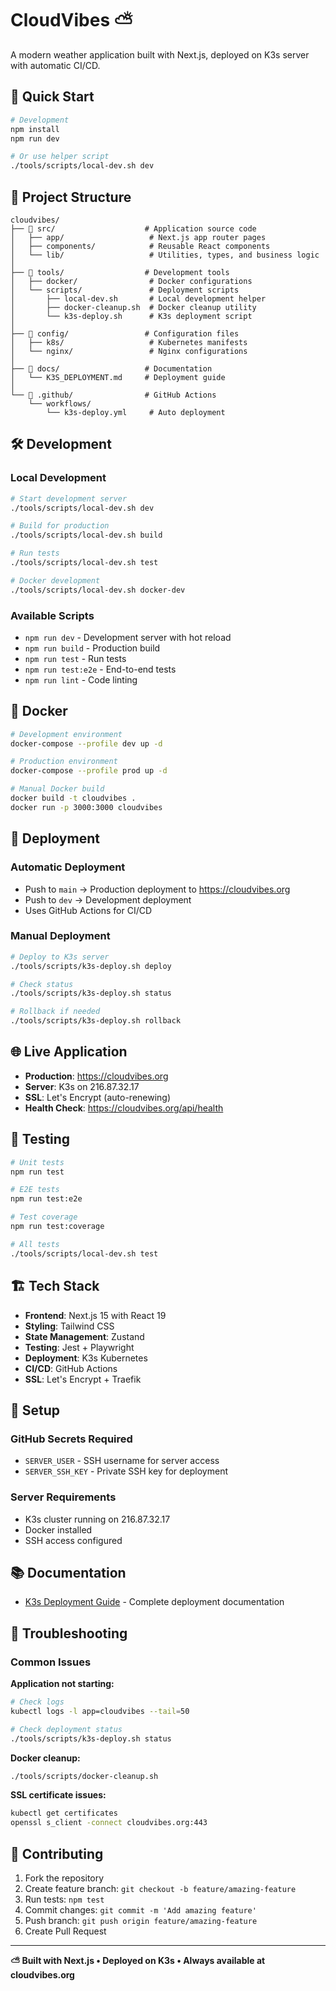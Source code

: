 # CloudVibes ⛅

A modern weather application built with Next.js, deployed on K3s server with automatic CI/CD.

## 🚀 Quick Start

```bash
# Development
npm install
npm run dev

# Or use helper script
./tools/scripts/local-dev.sh dev
```

## 📁 Project Structure

```
cloudvibes/
├── 📁 src/                    # Application source code
│   ├── app/                   # Next.js app router pages
│   ├── components/            # Reusable React components
│   └── lib/                   # Utilities, types, and business logic
│
├── 📁 tools/                  # Development tools
│   ├── docker/                # Docker configurations
│   └── scripts/               # Deployment scripts
│       ├── local-dev.sh       # Local development helper
│       ├── docker-cleanup.sh  # Docker cleanup utility
│       └── k3s-deploy.sh      # K3s deployment script
│
├── 📁 config/                 # Configuration files
│   ├── k8s/                   # Kubernetes manifests
│   └── nginx/                 # Nginx configurations
│
├── 📁 docs/                   # Documentation
│   └── K3S_DEPLOYMENT.md     # Deployment guide
│
└── 📁 .github/                # GitHub Actions
    └── workflows/
        └── k3s-deploy.yml     # Auto deployment
```

## 🛠️ Development

### Local Development
```bash
# Start development server
./tools/scripts/local-dev.sh dev

# Build for production
./tools/scripts/local-dev.sh build

# Run tests
./tools/scripts/local-dev.sh test

# Docker development
./tools/scripts/local-dev.sh docker-dev
```

### Available Scripts
- `npm run dev` - Development server with hot reload
- `npm run build` - Production build
- `npm run test` - Run tests
- `npm run test:e2e` - End-to-end tests
- `npm run lint` - Code linting

## 🐳 Docker

```bash
# Development environment
docker-compose --profile dev up -d

# Production environment
docker-compose --profile prod up -d

# Manual Docker build
docker build -t cloudvibes .
docker run -p 3000:3000 cloudvibes
```

## 🚀 Deployment

### Automatic Deployment
- Push to `main` → Production deployment to https://cloudvibes.org
- Push to `dev` → Development deployment
- Uses GitHub Actions for CI/CD

### Manual Deployment
```bash
# Deploy to K3s server
./tools/scripts/k3s-deploy.sh deploy

# Check status
./tools/scripts/k3s-deploy.sh status

# Rollback if needed
./tools/scripts/k3s-deploy.sh rollback
```

## 🌐 Live Application

- **Production**: https://cloudvibes.org
- **Server**: K3s on 216.87.32.17
- **SSL**: Let's Encrypt (auto-renewing)
- **Health Check**: https://cloudvibes.org/api/health

## 🧪 Testing

```bash
# Unit tests
npm run test

# E2E tests
npm run test:e2e

# Test coverage
npm run test:coverage

# All tests
./tools/scripts/local-dev.sh test
```

## 🏗️ Tech Stack

- **Frontend**: Next.js 15 with React 19
- **Styling**: Tailwind CSS
- **State Management**: Zustand
- **Testing**: Jest + Playwright
- **Deployment**: K3s Kubernetes
- **CI/CD**: GitHub Actions
- **SSL**: Let's Encrypt + Traefik

## 🔧 Setup

### GitHub Secrets Required
- `SERVER_USER` - SSH username for server access
- `SERVER_SSH_KEY` - Private SSH key for deployment

### Server Requirements
- K3s cluster running on 216.87.32.17
- Docker installed
- SSH access configured

## 📚 Documentation

- [K3s Deployment Guide](docs/K3S_DEPLOYMENT.md) - Complete deployment documentation

## 🚨 Troubleshooting

### Common Issues

**Application not starting:**
```bash
# Check logs
kubectl logs -l app=cloudvibes --tail=50

# Check deployment status
./tools/scripts/k3s-deploy.sh status
```

**Docker cleanup:**
```bash
./tools/scripts/docker-cleanup.sh
```

**SSL certificate issues:**
```bash
kubectl get certificates
openssl s_client -connect cloudvibes.org:443
```

## 🤝 Contributing

1. Fork the repository
2. Create feature branch: `git checkout -b feature/amazing-feature`
3. Run tests: `npm test`
4. Commit changes: `git commit -m 'Add amazing feature'`
5. Push branch: `git push origin feature/amazing-feature`
6. Create Pull Request

---

**⛅ Built with Next.js • Deployed on K3s • Always available at cloudvibes.org**